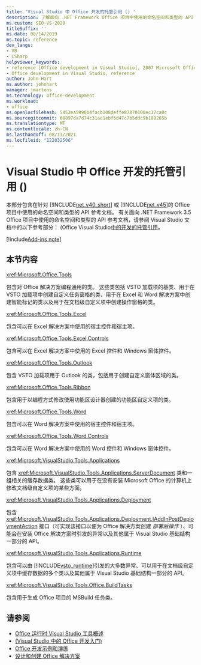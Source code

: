 ```yaml
---
title: 'Visual Studio 中 Office 开发的托管引用 () '
description: 了解面向 .NET Framework Office 项目中使用的命名空间和类型的 API 参考文档。
ms.custom: SEO-VS-2020
titleSuffix: ''
ms.date: 08/14/2019
ms.topic: reference
dev_langs:
- VB
- CSharp
helpviewer_keywords:
- reference [Office development in Visual Studio], 2007 Microsoft Office system
- Office development in Visual Studio, reference
author: John-Hart
ms.author: johnhart
manager: jmartens
ms.technology: office-development
ms.workload:
- office
ms.openlocfilehash: 5452ea5990b4facb108deffe87870100ec17ca0c
ms.sourcegitcommit: 68897da7d74c31ae1ebf5d47c7b5ddc9b108265b
ms.translationtype: MT
ms.contentlocale: zh-CN
ms.lasthandoff: 08/13/2021
ms.locfileid: "122032506"
---
```

# <a name="managed-reference-office-development-in-visual-studio"></a>Visual Studio 中 Office 开发的托管引用 () 
  本部分包含在针对 [!INCLUDE[net_v40_short](../sharepoint/includes/net-v40-short-md.md)] 或 [!INCLUDE[net_v45](includes/net-v45-md.md)]的 Office 项目中使用的命名空间和类型的 API 参考文档。 有关面向 .NET Framework 3.5 Office 项目中使用的命名空间和类型的 API 参考文档，请参阅 Visual Studio 文档中的以下参考部分： (Office Visual Studio[中的开发的托管引用](managed-reference-office-development-in-visual-studio.md)。

[!include[Add-ins note](includes/addinsnote.md)]

## <a name="in-this-section"></a>本节内容
 <xref:Microsoft.Office.Tools>

 包含对 Office 解决方案编程通用的类。 这些类包括 VSTO 加载项的基类、用于在 VSTO 加载项中创建自定义任务窗格的类、用于在 Excel 和 Word 解决方案中创建智能标记的类以及用于在文档级自定义项中创建操作窗格的类。

 <xref:Microsoft.Office.Tools.Excel>

 包含可以在 Excel 解决方案中使用的宿主控件和宿主项。

 <xref:Microsoft.Office.Tools.Excel.Controls>

 包含可以在 Excel 解决方案中使用的 Excel 控件和 Windows 窗体控件。

 <xref:Microsoft.Office.Tools.Outlook>

 包含 VSTO 加载项用于 Outlook 的类，包括用于创建自定义窗体区域的类。

 <xref:Microsoft.Office.Tools.Ribbon>

 包含用于以编程方式修改使用功能区设计器创建的功能区自定义项的类。

 <xref:Microsoft.Office.Tools.Word>

 包含可以在 Word 解决方案中使用的宿主控件和宿主项。

 <xref:Microsoft.Office.Tools.Word.Controls>

 包含可以在 Word 解决方案中使用的 Word 控件和 Windows 窗体控件。

 <xref:Microsoft.VisualStudio.Tools.Applications>

 包含 <xref:Microsoft.VisualStudio.Tools.Applications.ServerDocument> 类和一组相关的缓存数据类。 这些类可以用于在没有安装 Microsoft Office 的计算机上修改文档级自定义项的某些方面。

 <xref:Microsoft.VisualStudio.Tools.Applications.Deployment>

 包含 <xref:Microsoft.VisualStudio.Tools.Applications.Deployment.IAddInPostDeploymentAction> 接口（可实现该接口以便为 Office 解决方案创建 *部署后操作* ）、可能会在安装 Office 解决方案时引发的异常以及其他属于 Visual Studio 基础结构一部分的 API。

 <xref:Microsoft.VisualStudio.Tools.Applications.Runtime>

 包含可以由 [!INCLUDE[vsto_runtime](includes/vsto-runtime-md.md)]引发的大多数异常、可以用于在文档级自定义项中缓存数据的多个类以及其他属于 Visual Studio 基础结构一部分的 API。

 <xref:Microsoft.VisualStudio.Tools.Office.BuildTasks>

 包含用于生成 Office 项目的 MSBuild 任务类。

## <a name="see-also"></a>请参阅
- [Office 运行时 Visual Studio 工具概述](visual-studio-tools-for-office-runtime-overview.md)
- [&#40;Visual Studio 中的 Office 开发入门&#41;](getting-started-office-development-in-visual-studio.md)
- [Office 开发示例和演练](office-development-samples-and-walkthroughs.md)
- [设计和创建 Office 解决方案](designing-and-creating-office-solutions.md)

